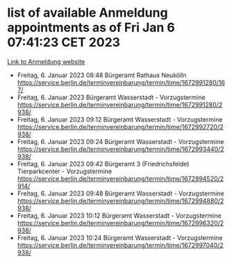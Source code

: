 # list of available Anmeldung appointments as of Fri Jan  6 07:41:23 CET 2023
[Link to Anmeldung website](https://service.berlin.de/terminvereinbarung/termin/tag.php?termin=0&anliegen[]=120686&dienstleisterlist=122210,122217,327316,122219,327312,122227,327314,122231,327346,122243,327348,122252,329742,122260,329745,122262,329748,122254,329751,122271,327278,122273,327274,122277,327276,330436,122280,327294,122282,327290,122284,327292,327539,122291,327270,122285,327266,122286,327264,122296,327268,150230,329760,122301,327282,122297,327286,122294,327284,122312,329763,122314,329775,122304,327330,122311,327334,122309,327332,122281,327352,122279,329772,122276,327324,122274,327326,122267,329766,122246,327318,122251,327320,122257,327322,122208,327298,122226,327300,121362,121364&herkunft=http%3A%2F%2Fservice.berlin.de%2Fdienstleistung%2F120686%2F)
- Freitag, 6. Januar 2023 08:48 Bürgeramt Rathaus Neukölln https://service.berlin.de/terminvereinbarung/termin/time/1672991280/167/
- Freitag, 6. Januar 2023  Bürgeramt Wasserstadt - Vorzugstermine https://service.berlin.de/terminvereinbarung/termin/time/1672991280/2938/
- Freitag, 6. Januar 2023 09:12 Bürgeramt Wasserstadt - Vorzugstermine https://service.berlin.de/terminvereinbarung/termin/time/1672992720/2938/
- Freitag, 6. Januar 2023 09:24 Bürgeramt Wasserstadt - Vorzugstermine https://service.berlin.de/terminvereinbarung/termin/time/1672993440/2938/
- Freitag, 6. Januar 2023 09:42 Bürgeramt 3 (Friedrichsfelde) Tierparkcenter - Vorzugstermine https://service.berlin.de/terminvereinbarung/termin/time/1672994520/2914/
- Freitag, 6. Januar 2023 09:48 Bürgeramt Wasserstadt - Vorzugstermine https://service.berlin.de/terminvereinbarung/termin/time/1672994880/2938/
- Freitag, 6. Januar 2023 10:12 Bürgeramt Wasserstadt - Vorzugstermine https://service.berlin.de/terminvereinbarung/termin/time/1672996320/2938/
- Freitag, 6. Januar 2023 10:24 Bürgeramt Wasserstadt - Vorzugstermine https://service.berlin.de/terminvereinbarung/termin/time/1672997040/2938/
